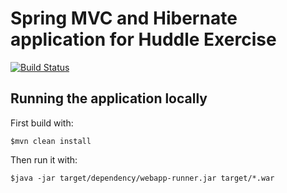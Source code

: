 # Spring MVC and Hibernate application for Huddle Exercise

[![Build Status](https://secure.travis-ci.org/toamitkumar/huddle.png)](http://travis-ci.org/toamitkumar/huddle)

## Running the application locally

First build with:

    $mvn clean install

Then run it with:

    $java -jar target/dependency/webapp-runner.jar target/*.war


